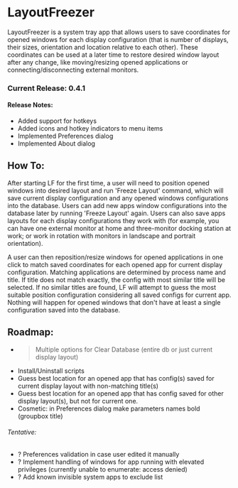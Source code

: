 # LayoutFreezer

LayoutFreezer is a system tray app that allows users to save coordinates for opened windows for each display configuration (that is number of displays, their sizes, orientation and location relative to each other). These coordinates can be used at a later time to restore desired window layout after any change, like moving/resizing opened applications or connecting/disconnecting external monitors.

### Current Release: 0.4.1
#### Release Notes:
- Added support for hotkeys
- Added icons and hotkey indicators to menu items
- Implemented Preferences dialog
- Implemented About dialog

## How To:
After starting LF for the first time, a user will need to position opened windows into desired layout and run 'Freeze Layout' command, which will save current display configuration and any opened windows configurations into the database. Users can add new apps window configurations into the database later by running 'Freeze Layout' again. Users can also save apps layouts for each display configurations they work with (for example, you can have one external monitor at home and three-monitor docking station at work; or work in rotation with monitors in landscape and portrait orientation).

A user can then reposition/resize windows for opened applications in one click to match saved coordinates for each opened app for current display configuration. Matching applications are determined by process name and title. If title does not match exactly, the config with most similar title will be selected. If no similar titles are found, LF will attempt to guess the most suitable position configuration considering all saved configs for current app. Nothing will happen for opened windows that don't have at least a single configuration saved into the database.

## Roadmap:
- > Multiple options for Clear Database (entire db or just current display layout)
- Install/Uninstall scripts
- Guess best location for an opened app that has config(s) saved for current display layout with non-matching title(s)
- Guess best location for an opened app that has config saved for other display layout(s), but not for current one.
- Cosmetic: in Preferences dialog make parameters names bold (groupbox title)
###### Tentative:
- ? Preferences validation in case user edited it manually
- ? Implement handling of windows for app running with elevated privileges (currently unable to enumerate: access denied)
- ? Add known invisible system apps to exclude list
